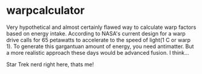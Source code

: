 # warpcalculator
Very hypothetical and almost certainly flawed way to calculate warp factors based on energy intake. According to NASA's current design for a warp drive calls for 65 petawatts to accelerate to the speed of light(1 C or warp 1). To generate this gargantuan amount of energy, you need antimatter. But a more realistic approach these days would be advanced fusion. I think... 


Star Trek nerd right here, thats me!
